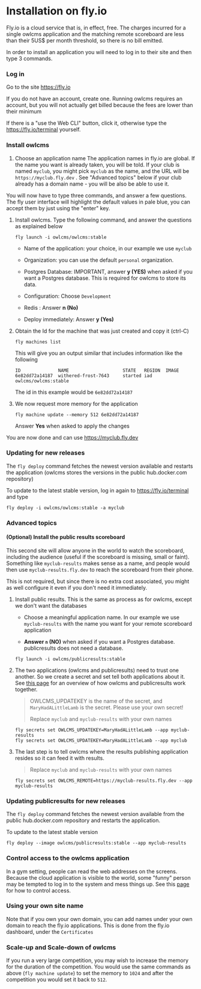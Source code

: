 # Installation on fly.io

Fly.io is a cloud service that is, in effect, free. The charges incurred for a single owlcms application and the matching remote scoreboard are less than their 5US$ per month threshold, so there is no bill emitted.

In order to install an application you will need to log in to their site and then type 3 commands.

### Log in

Go to the site https://fly.io

If you do not have an account, create one.  Running owlcms requires an account, but you will not actually get billed because the fees are lower than their minimum

If there is a "use the Web CLI" button, click it, otherwise type the https://fly.io/terminal yourself.

### Install owlcms

1. Choose an application name The application names in fly.io are global.  If the name you want is already taken, you will be told.  If your club is named `myclub`,  you might pick `myclub` as the name, and the URL will be `https://myclub.fly.dev` . See "Advanced topics" below if your club already has a domain name - you will be also be able to use it.

You will now have to type three commands, and answer a few questions.  The fly user interface will highlight the default values in pale blue, you can accept them by just using the "enter" key.

1. Install owlcms.  Type the following command, and answer the questions as explained below

   ```
   fly launch -i owlcms/owlcms:stable
   ```

   - Name of the application: your choice, in our example we use `myclub`

   - Organization: you can use the default `personal` organization.

   - Postgres Database: IMPORTANT, answer **y (YES)**  when asked if you want a Postgres database.  This is required for owlcms to store its data.

   - Configuration: Choose `Development`

   - Redis : Answer **n (No)**
   
   - Deploy immediately: Answer **y (Yes)** 


3. Obtain the Id for the machine that was just created and copy it (ctrl-C)

   ```
   fly machines list
   ```

    This will give you an output similar that includes information like the following

   ```
   ID              NAME                    STATE   REGION  IMAGE 
   6e82dd72a14187  withered-frost-7643     started iad     owlcms/owlcms:stable
   ```

   The id in this example would be `6e82dd72a14187`

4. We now request more memory for the application

   ```
   fly machine update --memory 512 6e82dd72a14187
   ```

   Answer **Yes** when asked to apply the changes

   

You are now done and can use https://myclub.fly.dev



### Updating for new releases

The `fly deploy` command fetches the newest version available and restarts the application (owlcms stores the versions in the public hub.docker.com repository)

To update to the latest stable version, log in again to https://fly.io/terminal and type

```
fly deploy -i owlcms/owlcms:stable -a myclub
```



### Advanced topics

#### (Optional) Install the public results scoreboard

This second site will allow anyone in the world to watch the scoreboard, including the audience (useful if the scoreboard is missing, small or faint).   Something like `myclub-results` makes sense as a name, and people would then use `myclub-results.fly.dev` to reach the scoreboard from their phone.

This is not required, but since there is no extra cost associated, you might as well configure it even if you don't need it immediately.

1. Install public results.  This is the same as process as for owlcms, except we don't want the databases

   - Choose a meaningful application name.  In our example we use `myclub-results` with the name you want for your remote scoreboard application


   - **Answer `n` (NO)** when asked if you want a Postgres database.  publicresults does not need a database.

   ```
   fly launch -i owlcms/publicresults:stable
   ```

2. The two applications (owlcms and publicresults) need to trust one another. So we create a secret and set tell both applications about it. See [this page](PublicResults) for an overview of how owlcms and publicresults work together.

   > OWLCMS_UPDATEKEY is the name of the secret, and `MaryHadALittleLamb` is the secret.  Please use your own secret! 
   >
   > Replace `myclub` and `myclub-results` with your own names
   >

    ```
    fly secrets set OWLCMS_UPDATEKEY=MaryHadALittleLamb --app myclub-results
    fly secrets set OWLCMS_UPDATEKEY=MaryHadALittleLamb --app myclub
    ```

3. The last step is to tell owlcms where the results publishing application resides so it can feed it with results.

      > Replace `myclub` and `myclub-results` with your own names

    ```
    fly secrets set OWLCMS_REMOTE=https://myclub-results.fly.dev --app myclub-results
    ```

### Updating publicresults for new releases

The `fly deploy` command fetches the newest version available from the public hub.docker.com repository and restarts the application.

To update to the latest stable version

```
fly deploy --image owlcms/publicresults:stable --app myclub-results
```

### Control access to the owlcms application

In a gym setting, people can read the web addresses on the screens.  Because the cloud application is visible to the world, some "funny" person may be tempted to log in to the system and mess things up.  See this [page](AdvancedSystemSettings) for how to control access.

### Using your own site name

Note that if you own your own domain, you can add names under your own domain to reach the fly.io applications.  This is done from the fly.io dashboard, under the `Certificates`

### Scale-up and Scale-down of owlcms

If you run a very large competition, you may wish to increase the memory for the duration of the competition. You would use the same commands as above (`fly machine update`) to set the memory to `1024` and after the competition you would set it back to `512`.
